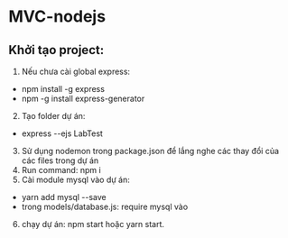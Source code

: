 # MVC-nodejs

## Khởi tạo project:
1. Nếu chưa cài global express:
- npm install -g express
- npm -g install express-generator
2. Tạo folder dự án:
- express --ejs LabTest
3. Sử dụng nodemon trong package.json để lắng nghe các thay đổi của các files trong dự án
4. Run command: npm i
5. Cài module mysql vào dự án:
- yarn add mysql --save
- trong models/database.js: require mysql vào
6. chạy dự án: npm start hoặc yarn start.